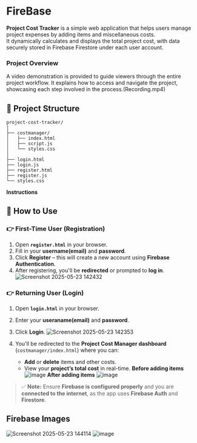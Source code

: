 # FireBase
**Project Cost Tracker** is a simple web application that helps users manage project expenses by adding items and miscellaneous costs.  
It dynamically calculates and displays the total project cost, with data securely stored in Firebase Firestore under each user account.

### Project Overview
A video demonstration is provided to guide viewers through the entire project workflow. It explains how to access and navigate the project, showcasing each step involved in the process.(Recording.mp4)



## 📁 Project Structure

```
project-cost-tracker/
│
├── costmanager/
│   ├── index.html
│   ├── script.js
│   └── styles.css
│
├── login.html
├── login.js
├── register.html
├── register.js
└── styles.css
```

**Instructions**

## 🔐 **How to Use**

### 👉 **First-Time User (Registration)**
1. Open **`register.html`** in your browser.  
2. Fill in your **username(email)** and **password**.  
3. Click **Register** – this will create a new account using **Firebase Authentication**.  
4. After registering, you'll be **redirected** or prompted to **log in**.
![Screenshot 2025-05-23 142432](https://github.com/user-attachments/assets/8be3a807-2856-4a28-8f28-82f917527568)


### 👉 **Returning User (Login)**
1. Open **`login.html`** in your browser.  
2. Enter your **useraname(email)** and **password**.  
3. Click **Login**.
 ![Screenshot 2025-05-23 142353](https://github.com/user-attachments/assets/9d043856-1f4b-44ff-b9e7-78888dbf1d35)
  
4. You'll be redirected to the **Project Cost Manager dashboard** (`costmanager/index.html`) where you can:  
   - **Add** or **delete** items and other costs.  
   - View your **project’s total cost** in real-time.
 **Before adding items**
![image](https://github.com/user-attachments/assets/0c411ea1-d3b8-4b64-8271-32baf30b17de)
**After adding items**
![image](https://github.com/user-attachments/assets/46f3f771-068d-4d74-aa03-696c4a5ff5f4)



> ✅ **Note:** Ensure **Firebase is configured properly** and you are **connected to the internet**, as the app uses **Firebase Auth** and **Firestore**.



## **Firebase Images**
![Screenshot 2025-05-23 144114](https://github.com/user-attachments/assets/7c3b8c67-c0f1-4452-8a32-ec45270d6b73)
![image](https://github.com/user-attachments/assets/a701431a-7559-45db-94ab-8d25a3699404)


